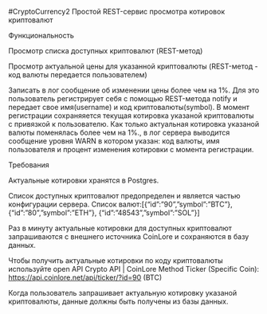 #CryptoCurrency2
Простой REST-сервис просмотра котировок криптовалют

Функциональность

Просмотр списка доступных криптовалют (REST-метод)

Просмотр актуальной цены для указанной криптовалюты (REST-метод - код валюты передается пользователем)

Записать в лог сообщение об изменении цены более чем на 1%. Для это пользователь регистрирует себя с помощью REST-метода notify и передает свое имя(username) и код криптовалюты(symbol). В момент регистрации cохраняяется текущая котировка указаной криптовалюты с привязкой к пользователю. Как только актуальная котировка указаной валюты поменялась более чем на 1%., в лог сервера выводится сообщение уровня WARN в котором указан: код валюты, имя пользователя и процент изменения котировки с момента регистрации.

Требования

Актуальные котировки хранятся в Postgres.

Cписок доступных криптовалют предопределен и является частью конфигурации сервера. Список валют:[{“id”:”90”,”symbol”:”BTC”}, {“id”:”80”,”symbol”:”ETH”}, {“id”:”48543”,”symbol”:”SOL”}]

Раз в минуту актуальные котировки для доступных криптовалют запрашиваются c внешнего источника CoinLore и сохраняются в базу данных.

Чтобы получить актуальные котировки по коду криптовалюты используйте open API Crypto API | CoinLore Меthod Ticker (Specific Coin): https://api.coinlore.net/api/ticker/?id=90 (BTC)

Когда пользователь запрашивает актуальную котировку указаной криптовалюты, данные должны быть получены из базы данных.
